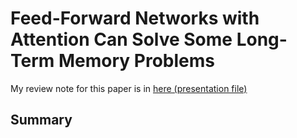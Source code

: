 # Feed-Forward Networks with Attention Can Solve Some Long-Term Memory Problems

My review note for this paper is in [here (presentation file)](https://1drv.ms/p/s!AllPqyV9kKUrj2HLbrsw1oSDQt5W)

## Summary


